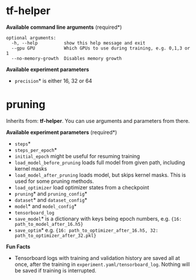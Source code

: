 # tf-helper

**Available command line arguments** (required*)

```
optional arguments:
  -h, --help          show this help message and exit
  --gpu GPU           Which GPUs to use during training, e.g. 0,1,3 or 1
  --no-memory-growth  Disables memory growth
```

**Available experiment parameters**

* `precision`* is either 16, 32 or 64

# pruning

Inherits from: **tf-helper**. You can use arguments and parameters from there.

**Available experiment parameters** (required*)

* `steps`*
* `steps_per_epoch`*
* `initial_epoch` might be useful for resuming training
* `load_model_before_pruning` loads full model from given path, including kernel masks
* `load_model_after_pruning` loads model, but skips kernel masks. This is used for some pruning methods.
* `load_optimizer` load optimizer states from a checkpoint
* `pruning`* and `pruning_config`*
* `dataset`* and `dataset_config`*
* `model`* and `model_config`*
* `tensorboard_log`
* `save_model`* is a dictionary with keys being epoch numbers, e.g. `{16: path_to_model_after_16.h5}`
* `save_optim`* e.g. `{16: path_to_optimizer_after_16.h5, 32: path_to_optimizer_after_32.pkl}`

**Fun Facts**

* Tensorboard logs with training and validation history are saved all at once, after the training in `experiment.yaml/tensorboard_log`. Nothing will be saved if training is interrupted.
